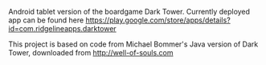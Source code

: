 Android tablet version of the boardgame Dark Tower. Currently deployed app can be found here https://play.google.com/store/apps/details?id=com.ridgelineapps.darktower

This project is based on code from Michael Bommer's Java version of Dark Tower, downloaded from http://well-of-souls.com